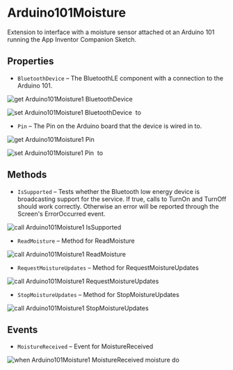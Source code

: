# Arduino101Moisture

Extension to interface with a moisture sensor attached ot an Arduino 101 running the
 App Inventor Companion Sketch.

## Properties

+ <a name="BluetoothDevice"></a>`BluetoothDevice` – The BluetoothLE component with a connection to the Arduino 101.


![get Arduino101Moisture1 BluetoothDevice ](blocks/Arduino101Moisture.BluetoothDevice_getter.svg)


![set Arduino101Moisture1 BluetoothDevice  to](blocks/Arduino101Moisture.BluetoothDevice_setter.svg)

+ <a name="Pin"></a>`Pin` – The Pin on the Arduino board that the device is wired in to.


![get Arduino101Moisture1 Pin ](blocks/Arduino101Moisture.Pin_getter.svg)


![set Arduino101Moisture1 Pin  to](blocks/Arduino101Moisture.Pin_setter.svg)

## Methods

+ <a name="IsSupported"></a>`IsSupported` – Tests whether the Bluetooth low energy device is broadcasting support for the service. If true,
 calls to TurnOn and TurnOff should work correctly. Otherwise an error will be reported through
 the Screen's ErrorOccurred event.

![call Arduino101Moisture1 IsSupported](blocks/Arduino101Moisture.IsSupported.svg)

+ <a name="ReadMoisture"></a>`ReadMoisture` – Method for ReadMoisture

![call Arduino101Moisture1 ReadMoisture](blocks/Arduino101Moisture.ReadMoisture.svg)

+ <a name="RequestMoistureUpdates"></a>`RequestMoistureUpdates` – Method for RequestMoistureUpdates

![call Arduino101Moisture1 RequestMoistureUpdates](blocks/Arduino101Moisture.RequestMoistureUpdates.svg)

+ <a name="StopMoistureUpdates"></a>`StopMoistureUpdates` – Method for StopMoistureUpdates

![call Arduino101Moisture1 StopMoistureUpdates](blocks/Arduino101Moisture.StopMoistureUpdates.svg)

## Events

+ <a name="MoistureReceived"></a>`MoistureReceived` – Event for MoistureReceived

![when Arduino101Moisture1 MoistureReceived moisture do](blocks/Arduino101Moisture.MoistureReceived.svg)


